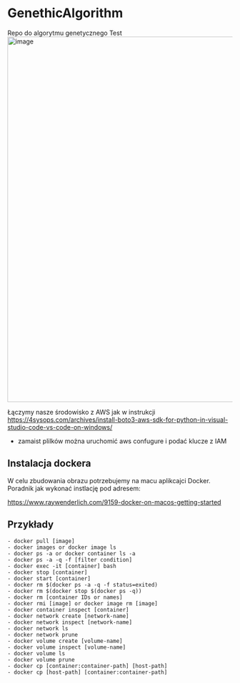 # GenethicAlgorithm

Repo do algorytmu genetycznego 
Test
<img width="819" alt="image" src="https://user-images.githubusercontent.com/28493310/176255864-8eb27916-4ed7-41be-bccf-23ea73ebbb0e.png">




Łączymy nasze środowisko z AWS jak w instrukcji 
https://4sysops.com/archives/install-boto3-aws-sdk-for-python-in-visual-studio-code-vs-code-on-windows/

* zamaist plilków można uruchomić aws confugure i podać klucze z IAM


## Instalacja dockera

W celu zbudowania obrazu potrzebujemy na macu aplikcajci Docker. Poradnik jak wykonać instlację pod adresem:

https://www.raywenderlich.com/9159-docker-on-macos-getting-started


## Przykłady 

```docker
- docker pull [image]
- docker images or docker image ls
- docker ps -a or docker container ls -a
- docker ps -a -q -f [filter condition]
- docker exec -it [container] bash
- docker stop [container]
- docker start [container]
- docker rm $(docker ps -a -q -f status=exited)
- docker rm $(docker stop $(docker ps -q))
- docker rm [container IDs or names] 
- docker rmi [image] or docker image rm [image]
- docker container inspect [container]
- docker network create [network-name]
- docker network inspect [network-name]
- docker network ls
- docker network prune
- docker volume create [volume-name]
- docker volume inspect [volume-name]
- docker volume ls
- docker volume prune
- docker cp [container:container-path] [host-path]
- docker cp [host-path] [container:container-path] 

```




